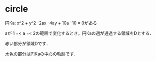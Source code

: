 # circle

円Ka: x^2 + y^2 -2ax -4ay + 10a -10 = 0がある

aが 1 =< a =< 2の範囲で変化するとき，円Kaの週が通過する領域をDとする．

赤い部分が領域Dです．

水色の部分は円Kaの中心の軌跡です．